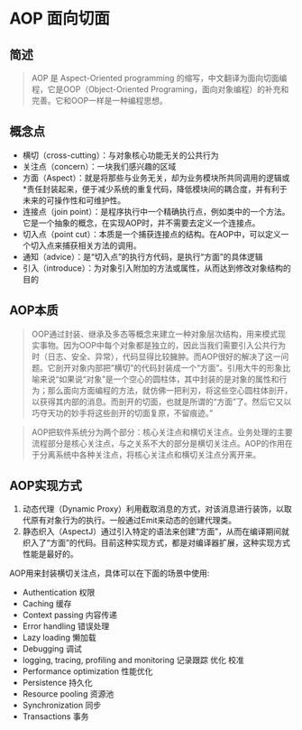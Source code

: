 # AOP 面向切面

## 简述
>AOP 是 Aspect-Oriented programming 的缩写，中文翻译为面向切面编程，它是OOP（Object-Oriented Programing，面向对象编程）的补充和完善。它和OOP一样是一种编程思想。

## 概念点
* 横切（cross-cutting）：与对象核心功能无关的公共行为
* 关注点（concern）：一块我们感兴趣的区域
* 方面（Aspect）：就是将那些与业务无关，却为业务模块所共同调用的逻辑或*责任封装起来，便于减少系统的重复代码，降低模块间的耦合度，并有利于未来的可操作性和可维护性。
* 连接点（join point）：是程序执行中一个精确执行点，例如类中的一个方法。它是一个抽象的概念，在实现AOP时，并不需要去定义一个连接点。
* 切入点（point cut）：本质是一个捕获连接点的结构。在AOP中，可以定义一个切入点来捕获相关方法的调用。
* 通知（advice）：是“切入点”的执行方代码，是执行“方面”的具体逻辑
* 引入（introduce）：为对象引入附加的方法或属性，从而达到修改对象结构的目的

## AOP本质
>OOP通过封装、继承及多态等概念来建立一种对象层次结构，用来模式现实事物。因为OOP中每个对象都是独立的，因此当我们需要引入公共行为时（日志、安全、异常），代码显得比较臃肿。而AOP很好的解决了这一问题。它剖开对象内部把”横切”的代码封装成一个“方面”。引用大牛的形象比喻来说“如果说“对象”是一个空心的圆柱体，其中封装的是对象的属性和行为；那么面向方面编程的方法，就仿佛一把利刃，将这些空心圆柱体剖开，以获得其内部的消息。而剖开的切面，也就是所谓的“方面”了。然后它又以巧夺天功的妙手将这些剖开的切面复原，不留痕迹。”

>AOP把软件系统分为两个部分：核心关注点和横切关注点。业务处理的主要流程部分是核心关注点，与之关系不大的部分是横切关注点。AOP的作用在于分离系统中各种关注点，将核心关注点和横切关注点分离开来。

## AOP实现方式
1. 动态代理（Dynamic Proxy）利用截取消息的方式，对该消息进行装饰，以取代原有对象行为的执行。一般通过Emit来动态的创建代理类。
2. 静态织入（AspectJ）通过引入特定的语法来创建“方面”，从而在编译期间就织入了“方面”的代码。目前这种实现方式，都是对编译器扩展，这种实现方式性能是最好的。

AOP用来封装横切关注点，具体可以在下面的场景中使用:
* Authentication 权限
* Caching 缓存
* Context passing 内容传递
* Error handling 错误处理
* Lazy loading 懒加载
* Debugging 调试
* logging, tracing, profiling and monitoring 记录跟踪 优化 校准
* Performance optimization 性能优化
* Persistence 持久化
* Resource pooling 资源池
* Synchronization 同步
* Transactions 事务